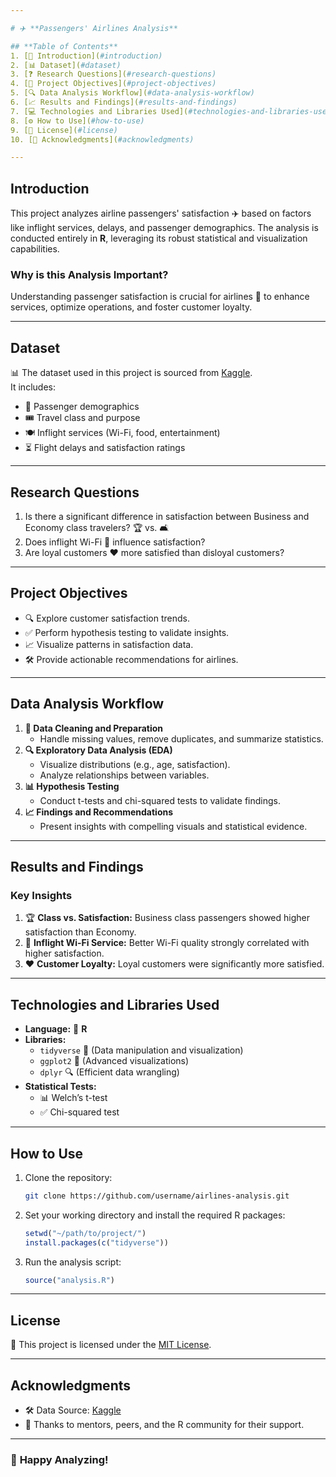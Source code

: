 ```yaml
---

# ✈️ **Passengers' Airlines Analysis**  

## **Table of Contents**  
1. [📖 Introduction](#introduction)  
2. [📊 Dataset](#dataset)  
3. [❓ Research Questions](#research-questions)  
4. [🎯 Project Objectives](#project-objectives)  
5. [🔍 Data Analysis Workflow](#data-analysis-workflow)  
6. [📈 Results and Findings](#results-and-findings)  
7. [💻 Technologies and Libraries Used](#technologies-and-libraries-used)  
8. [⚙️ How to Use](#how-to-use)  
9. [📜 License](#license)  
10. [🙌 Acknowledgments](#acknowledgments)  

---
```


## **Introduction**  
This project analyzes airline passengers' satisfaction ✈️ based on factors like inflight services, delays, and passenger demographics. The analysis is conducted entirely in **R**, leveraging its robust statistical and visualization capabilities.  

### **Why is this Analysis Important?**  
Understanding passenger satisfaction is crucial for airlines 🛫 to enhance services, optimize operations, and foster customer loyalty.  

---

## **Dataset**  
📊 The dataset used in this project is sourced from [Kaggle](https://www.kaggle.com/datasets/teejmahal20/airline-passenger-satisfaction/data).  
It includes:  
- 👥 Passenger demographics  
- 🎟️ Travel class and purpose  
- 🍽️ Inflight services (Wi-Fi, food, entertainment)  
- ⏳ Flight delays and satisfaction ratings  

---

## **Research Questions**  
1. Is there a significant difference in satisfaction between Business and Economy class travelers? 🏆 vs. 🛋️  
2. Does inflight Wi-Fi 📡 influence satisfaction?  
3. Are loyal customers ❤️ more satisfied than disloyal customers?  

---

## **Project Objectives**  
- 🔍 Explore customer satisfaction trends.  
- ✅ Perform hypothesis testing to validate insights.  
- 📈 Visualize patterns in satisfaction data.  
- 🛠️ Provide actionable recommendations for airlines.  

---

## **Data Analysis Workflow**  
1. **🧹 Data Cleaning and Preparation**  
   - Handle missing values, remove duplicates, and summarize statistics.  
2. **🔍 Exploratory Data Analysis (EDA)**  
   - Visualize distributions (e.g., age, satisfaction).  
   - Analyze relationships between variables.  
3. **📊 Hypothesis Testing**  
   - Conduct t-tests and chi-squared tests to validate findings.  
4. **📈 Findings and Recommendations**  
   - Present insights with compelling visuals and statistical evidence.  

---

## **Results and Findings**  
### **Key Insights**  
1. 🏆 **Class vs. Satisfaction:** Business class passengers showed higher satisfaction than Economy.  
2. 📡 **Inflight Wi-Fi Service:** Better Wi-Fi quality strongly correlated with higher satisfaction.  
3. ❤️ **Customer Loyalty:** Loyal customers were significantly more satisfied.  

---

## **Technologies and Libraries Used**  
- **Language:** 🐍 **R**  
- **Libraries:**  
  - `tidyverse` 🧹 (Data manipulation and visualization)  
  - `ggplot2` 🎨 (Advanced visualizations)  
  - `dplyr` 🔍 (Efficient data wrangling)  
- **Statistical Tests:**  
  - 📊 Welch’s t-test  
  - ✅ Chi-squared test  

---

## **How to Use**  
1. Clone the repository:  
   ```bash  
   git clone https://github.com/username/airlines-analysis.git  
   ```  
2. Set your working directory and install the required R packages:  
   ```R  
   setwd("~/path/to/project/")  
   install.packages(c("tidyverse"))  
   ```  
3. Run the analysis script:  
   ```R  
   source("analysis.R")  
   ```  

---

## **License**  
📜 This project is licensed under the [MIT License](LICENSE).  

---

## **Acknowledgments**  
- 🛠️ Data Source: [Kaggle](https://www.kaggle.com/datasets/teejmahal20/airline-passenger-satisfaction/data)  
- 🙌 Thanks to mentors, peers, and the R community for their support.  

---

### 🚀 **Happy Analyzing!**  
